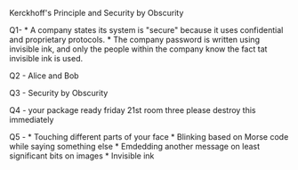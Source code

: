 Kerckhoff's Principle and Security by Obscurity

Q1-
	* A company states its system is "secure" because it uses confidential and proprietary protocols.
	* The company password is written using invisible ink, and only the people within the company know the fact tat invisible ink is used.
	
Q2 - Alice and Bob

Q3 - Security by Obscurity

Q4 - your package ready friday 21st room three please destroy this immediately

Q5 - 
	* Touching different parts of your face
	* Blinking based on Morse code while saying something else
	* Emdedding another message on least significant bits on images
	* Invisible ink
